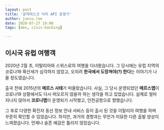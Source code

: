 ```yaml
---
layout: post
title: '공적마스크 더미 API 운영기'
author: junsu.lee
date: 2020-07-27 19:00
tags: [dev, civic-hacking]

---
```


## 이시국 유럽 여행객

2020년 2월 초, 이탈리아와 스위스로의 여행을 다녀왔습니다. 그 당시에는 유럽 지역의 코로나19 확산세가 심각하지 않았고, 오히려 **한국에서 도망쳐야(?) 한다**는 이야기가 나올 정도였습니다. 

출국 전에 2015년의 **메르스 사태**가 떠올랐습니다. 사실, 그 당시 운영되었던 **메르스맵**이 코로나19 상황에서도 다시 떠오르지 않을까 하는 생각을 하고 있었습니다. 실제로 얼마 지나지 않아서 **코로나맵**이 운영되기 시작했고, 인천공항으로 향했습니다.

그 후로 다양한 확진자 동선 정보 안내 서비스 등이 출시 된 것을 이탈리아 여행을 하며 꾸준히 확인할 수 있었습니다. 하지만, 과거의 경향과는 무언가 미묘한 다른 출발 양상이 느껴졌습니다. 언제나 슬픈 예감은 틀리지 않았습니다. 
<!--stackedit_data:
eyJoaXN0b3J5IjpbMTQ5NzkyMTAyMl19
-->